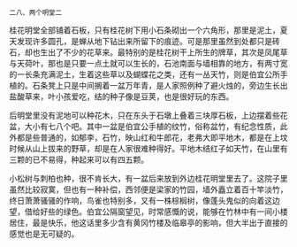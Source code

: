     二八、两个明堂二 

   桂花明堂全部铺着石板，只有桂花树下用小石条砌出一个六角形，那里是泥土，夏天发现许多圆孔，是蝉从地下钻出来所留下的痕迹。可是那里虽然到处都只是砖石，却也生出了不少的花草来。最特别的是桂花树干上所生的牌草，其次是凤尾草与天荷叶，那也是只要一点土就可以生长的，石池南面与墙相靠的地方，有两寸宽的一长条充满泥土，生着这些草以及蝴蝶花之类，还有一丛天竹，则是伯宜公所手植的。石条凳上只是中间搁着一盆万年青，是人家照例种了避火烛的，旁边生长出盐酸草来，叶小孩爱吃，结的种子像是豆荚，也是很好玩的东西。

   后明堂里没有泥地可以种花木，只在东头于石墩上叠着三块厚石板，上边摆着些花盆，大小有七八个吧。其中一盆是伯宜公手植的纹竹，俗称盆竹，有纪念性质，此外都是些普通的，如郁李，石竹，映山红和牛郎花，老弗大即平地木，都是在上坟时候从山上拔来的野草，却是在人家很难种得好。平地木结红子如天竹，在山里有三颗的已不易得，种起来可以有四五颗。

   小松树与刺柏也种，很不肯长大，有一盆后来放到外边桂花明堂里去了。这院子里虽然比较寂寞，但也有一种补偿，西邻便是梁家的竹园，墙外矗立着百十竿淡竹，终日萧萧骚骚的作响，鸟雀也特别多，又有一株棕榈树，像蓬头鬼似的向着这边望，借给好些的绿色。伯宜公隔窗望见，时常感慨的说，能够在竹林中有一间小楼居住，最是快乐，他这话里多少含有黄冈竹楼及临皋亭的影响，但大半出于直接的感觉也是无可疑的。

